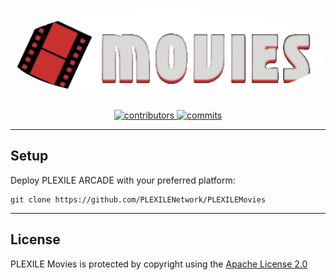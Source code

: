 <p align="center">
   <img src="/assets/images/banner.png" alt="PLEXILE Movies" style="border-radius: 50%; width: 860px;height: auto;">
</p>
<p align="center">
  <a href="https://github.com/willoo0/PLEXILEMovies/graphs/contributors">
    <img src="https://img.shields.io/github/contributors/willoo0/v6" alt="contributors" />
  </a>
  <a href="">
    <img src="https://img.shields.io/github/last-commit/willoo0/v6" alt="commits" />
  </a>  
</p>

---

## Setup

Deploy PLEXILE ARCADE with your preferred platform:

```
git clone https://github.com/PLEXILENetwork/PLEXILEMovies
```

---

## License

PLEXILE Movies is protected by copyright using the [Apache License 2.0](./LICENSE)
